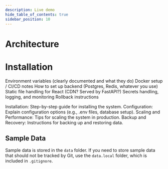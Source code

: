 ```yaml
---
description: Live demo
hide_table_of_contents: true
sidebar_position: 10
---
```



# Architecture

# Installation

Environment variables (clearly documented and what they do)
Docker setup / CI/CD notes
How to set up backend (Postgres, Redis, whatever you use)
Static file handling for React (CDN? Served by FastAPI?)
Secrets handling, logging, and monitoring
Rollback instructions



Installation: Step-by-step guide for installing the system.
Configuration: Explain configuration options (e.g., .env files, database setup).
Scaling and Performance: Tips for scaling the system in production.
Backup and Recovery: Instructions for backing up and restoring data.

## Sample Data

Sample data is stored in the `data` folder. If you need to store sample data that should not be tracked by Git, use the `data.local` folder, which is included in `.gitignore`.
